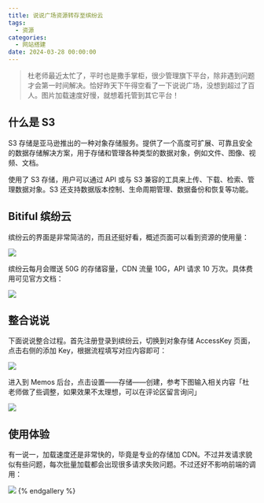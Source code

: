 ```yaml
---
title: 说说广场资源转存至缤纷云
tags:
  - 资源
categories:
  - 网站搭建
date: 2024-03-28 00:00:00
---
```


> 杜老师最近太忙了，平时也是撒手掌柜，很少管理旗下平台，除非遇到问题才会第一时间解决。恰好昨天下午得空看了一下说说广场，没想到超过了百人。图片加载速度好慢，就想着托管到其它平台！

<!-- more -->

## 什么是 S3

S3 存储是亚马逊推出的一种对象存储服务。提供了一个高度可扩展、可靠且安全的数据存储解决方案，用于存储和管理各种类型的数据对象，例如文件、图像、视频、文档。

使用了 S3 存储，用户可以通过 API 或与 S3 兼容的工具来上传、下载、检索、管理数据对象。S3 还支持数据版本控制、生命周期管理、数据备份和恢复等功能。

## Bitiful 缤纷云

缤纷云的界面是非常简洁的，而且还挺好看，概述页面可以看到资源的使用量：

![](https://cdn.dusays.com/2024/03/691-1.jpg)

缤纷云每月会赠送 50G 的存储容量，CDN 流量 10G，API 请求 10 万次。具体费用可见官方文档：

![](https://cdn.dusays.com/2024/03/691-2.jpg)

## 整合说说

下面说说整合过程。首先注册登录到缤纷云，切换到对象存储 AccessKey 页面，点击右侧的添加 Key，根据流程填写对应内容即可：

![](https://cdn.dusays.com/2024/03/691-3.jpg)

进入到 Memos 后台，点击设置——存储——创建，参考下图输入相关内容「杜老师做了些调整，如果效果不太理想，可以在评论区留言询问」

![](https://cdn.dusays.com/2024/03/691-4.jpg)

## 使用体验

有一说一，加载速度还是非常快的，毕竟是专业的存储加 CDN。不过并发请求貌似有些问题，每次批量加载都会出现很多请求失败问题。不过还好不影响前端的调用：

![](https://cdn.dusays.com/2024/03/691-5.jpg)
{% endgallery %}
